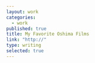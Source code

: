 ```yaml
---
layout: work
categories: 
  - work
published: true
title: My Favorite Oshima Films
link: "http://"
type: writing
selected: true
---
```


